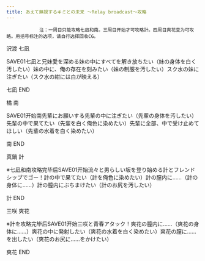 ```yaml
---
title: あえて無視するキミとの未来 ～Relay broadcast～攻略
---
```


                注：一周目只能攻略七凪和南。三周目开始才可攻略計。四周目爽花变为可攻略。用括号标注的选项，请自行选择回收CG。

沢渡 七凪

SAVE01七凪と兄妹愛を深める妹の中にすべてを解き放ちたい（妹の身体を白く汚したい）妹の中に、俺の存在を刻みたい（妹の制服を汚したい）スク水の妹に注ぎたい（スク水の紺には白が映える）

七凪 END

橘 南

SAVE01开始南先輩にお願いする先輩の中に注ぎたい（先輩の身体を汚したい）先輩の中で果てたい（先輩を白く俺色に染めたい）先輩に全部、中で受け止めてほしい（先輩の水着を白く染めたい）

南 END

真鍋 計

※七凪和南攻略完毕后SAVE01开始流々と男らしい坂を登り始める計とフレンドシップでゴー！計の中で果てたい（計を俺色に染めたい）計の膣内に……（計の身体に……）計の膣内にぶちまけたい（計のお尻を汚したい）

計 END

三咲 爽花

※計を攻略完毕后SAVE01开始三咲と青春アタック！爽花の膣内に……（爽花の身体に……）爽花の中に発射したい（爽花の水着を白く染めたい）爽花の膣に……を出したい（爽花のお尻に……をかけたい）

爽花 END
              
